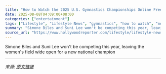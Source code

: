```yaml
---
title: "How to Watch the 2025 U.S. Gymnastics Championships Online Free"
date: 2025-08-08T04:09:00+08:00
categories: ["entertainment"]
tags: ["Lifestyle", "Lifestyle News", "gymnastics", "how to watch", "noads", "Sports"]
summary: "Simone Biles and Suni Lee won't be competing this year, leaving the women's field wide open for a new national champion"
source_url: "https://www.hollywoodreporter.com/lifestyle/lifestyle-news/watch-us-gymnastics-championships-online-free-streaming-1235573957/"
---
```


Simone Biles and Suni Lee won't be competing this year, leaving the women's field wide open for a new national champion

---

*来源: [原文链接](https://www.hollywoodreporter.com/lifestyle/lifestyle-news/watch-us-gymnastics-championships-online-free-streaming-1235573957/)*
